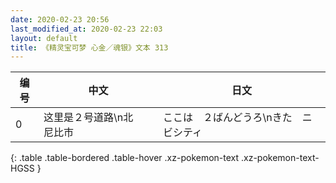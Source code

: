 ```yaml
---
date: 2020-02-23 20:56
last_modified_at: 2020-02-23 22:03
layout: default
title: 《精灵宝可梦 心金／魂银》文本 313
---
```

| 编号 | 中文 | 日文 |
| ---- | ---- | ---- |
| 0 | 这里是２号道路\n北　尼比市 | ここは　２ばんどうろ\nきた　ニビシティ |
{: .table .table-bordered .table-hover .xz-pokemon-text .xz-pokemon-text-HGSS }